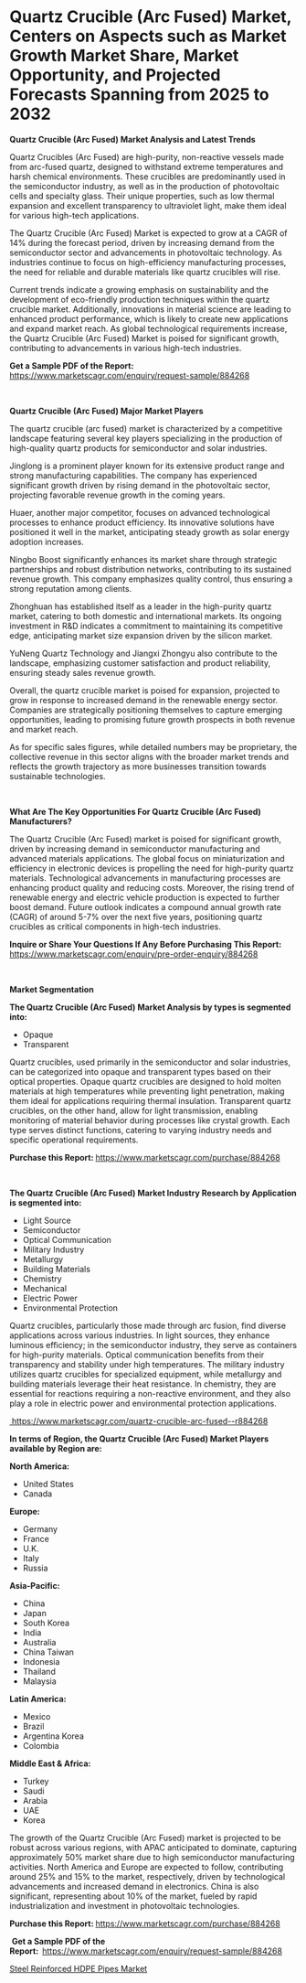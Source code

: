 <p><h1>Quartz Crucible (Arc Fused) Market, Centers on Aspects such as Market Growth Market Share, Market Opportunity, and Projected Forecasts Spanning from 2025 to 2032</h1></p><p><strong>Quartz Crucible (Arc Fused) Market Analysis and Latest Trends</strong></p>
<p><p>Quartz Crucibles (Arc Fused) are high-purity, non-reactive vessels made from arc-fused quartz, designed to withstand extreme temperatures and harsh chemical environments. These crucibles are predominantly used in the semiconductor industry, as well as in the production of photovoltaic cells and specialty glass. Their unique properties, such as low thermal expansion and excellent transparency to ultraviolet light, make them ideal for various high-tech applications.</p><p>The Quartz Crucible (Arc Fused) Market is expected to grow at a CAGR of 14% during the forecast period, driven by increasing demand from the semiconductor sector and advancements in photovoltaic technology. As industries continue to focus on high-efficiency manufacturing processes, the need for reliable and durable materials like quartz crucibles will rise. </p><p>Current trends indicate a growing emphasis on sustainability and the development of eco-friendly production techniques within the quartz crucible market. Additionally, innovations in material science are leading to enhanced product performance, which is likely to create new applications and expand market reach. As global technological requirements increase, the Quartz Crucible (Arc Fused) Market is poised for significant growth, contributing to advancements in various high-tech industries.</p></p>
<p><strong>Get a Sample PDF of the Report:&nbsp;</strong> <a href="https://www.marketscagr.com/enquiry/request-sample/884268?utm_campaign=3578&utm_medium=2&utm_source=Github&utm_content=ia&utm_term=02042025&utm_id=quartz-crucible-arc-fused">https://www.marketscagr.com/enquiry/request-sample/884268</a></p>
<p>&nbsp;</p>
<p><strong>Quartz Crucible (Arc Fused) Major Market Players</strong></p>
<p><p>The quartz crucible (arc fused) market is characterized by a competitive landscape featuring several key players specializing in the production of high-quality quartz products for semiconductor and solar industries.</p><p>Jinglong is a prominent player known for its extensive product range and strong manufacturing capabilities. The company has experienced significant growth driven by rising demand in the photovoltaic sector, projecting favorable revenue growth in the coming years. </p><p>Huaer, another major competitor, focuses on advanced technological processes to enhance product efficiency. Its innovative solutions have positioned it well in the market, anticipating steady growth as solar energy adoption increases.</p><p>Ningbo Boost significantly enhances its market share through strategic partnerships and robust distribution networks, contributing to its sustained revenue growth. This company emphasizes quality control, thus ensuring a strong reputation among clients.</p><p>Zhonghuan has established itself as a leader in the high-purity quartz market, catering to both domestic and international markets. Its ongoing investment in R&D indicates a commitment to maintaining its competitive edge, anticipating market size expansion driven by the silicon market.</p><p>YuNeng Quartz Technology and Jiangxi Zhongyu also contribute to the landscape, emphasizing customer satisfaction and product reliability, ensuring steady sales revenue growth. </p><p>Overall, the quartz crucible market is poised for expansion, projected to grow in response to increased demand in the renewable energy sector. Companies are strategically positioning themselves to capture emerging opportunities, leading to promising future growth prospects in both revenue and market reach. </p><p>As for specific sales figures, while detailed numbers may be proprietary, the collective revenue in this sector aligns with the broader market trends and reflects the growth trajectory as more businesses transition towards sustainable technologies.</p></p>
<p>&nbsp;</p>
<p><strong>What Are The Key Opportunities For Quartz Crucible (Arc Fused) Manufacturers?</strong></p>
<p><p>The Quartz Crucible (Arc Fused) market is poised for significant growth, driven by increasing demand in semiconductor manufacturing and advanced materials applications. The global focus on miniaturization and efficiency in electronic devices is propelling the need for high-purity quartz materials. Technological advancements in manufacturing processes are enhancing product quality and reducing costs. Moreover, the rising trend of renewable energy and electric vehicle production is expected to further boost demand. Future outlook indicates a compound annual growth rate (CAGR) of around 5-7% over the next five years, positioning quartz crucibles as critical components in high-tech industries.</p></p>
<p><strong>Inquire or Share Your Questions If Any Before Purchasing This Report:</strong> <a href="https://www.marketscagr.com/enquiry/pre-order-enquiry/884268?utm_campaign=3578&utm_medium=2&utm_source=Github&utm_content=ia&utm_term=02042025&utm_id=quartz-crucible-arc-fused">https://www.marketscagr.com/enquiry/pre-order-enquiry/884268</a></p>
<p>&nbsp;</p>
<p><strong>Market Segmentation</strong></p>
<p><strong>The Quartz Crucible (Arc Fused) Market Analysis by types is segmented into:</strong></p>
<p><ul><li>Opaque</li><li>Transparent</li></ul></p>
<p><p>Quartz crucibles, used primarily in the semiconductor and solar industries, can be categorized into opaque and transparent types based on their optical properties. Opaque quartz crucibles are designed to hold molten materials at high temperatures while preventing light penetration, making them ideal for applications requiring thermal insulation. Transparent quartz crucibles, on the other hand, allow for light transmission, enabling monitoring of material behavior during processes like crystal growth. Each type serves distinct functions, catering to varying industry needs and specific operational requirements.</p></p>
<p><strong>Purchase this Report:&nbsp;</strong><a href="https://www.marketscagr.com/purchase/884268?utm_campaign=3578&utm_medium=2&utm_source=Github&utm_content=ia&utm_term=02042025&utm_id=quartz-crucible-arc-fused">https://www.marketscagr.com/purchase/884268</a></p>
<p>&nbsp;</p>
<p><strong>The Quartz Crucible (Arc Fused) Market Industry Research by Application is segmented into:</strong></p>
<p><ul><li>Light Source</li><li>Semiconductor</li><li>Optical Communication</li><li>Military Industry</li><li>Metallurgy</li><li>Building Materials</li><li>Chemistry</li><li>Mechanical</li><li>Electric Power</li><li>Environmental Protection</li></ul></p>
<p><p>Quartz crucibles, particularly those made through arc fusion, find diverse applications across various industries. In light sources, they enhance luminous efficiency; in the semiconductor industry, they serve as containers for high-purity materials. Optical communication benefits from their transparency and stability under high temperatures. The military industry utilizes quartz crucibles for specialized equipment, while metallurgy and building materials leverage their heat resistance. In chemistry, they are essential for reactions requiring a non-reactive environment, and they also play a role in electric power and environmental protection applications.</p></p>
<p><a href="https://www.marketscagr.com/quartz-crucible-arc-fused--r884268?utm_campaign=3578&utm_medium=2&utm_source=Github&utm_content=ia&utm_term=02042025&utm_id=quartz-crucible-arc-fused">&nbsp;https://www.marketscagr.com/quartz-crucible-arc-fused--r884268</a></p>
<p><strong>In terms of Region, the Quartz Crucible (Arc Fused) Market Players available by Region are:</strong></p>
<p>
    <p> <strong> North America: </strong>
        <ul>
            <li>United States</li>
            <li>Canada</li>
        </ul>
        </p> 
    <p> <strong> Europe: </strong>
        <ul>
            <li>Germany</li>
            <li>France</li>
            <li>U.K.</li>
            <li>Italy</li>
            <li>Russia</li>
        </ul>
        </p> 
    <p> <strong> Asia-Pacific: </strong>
        <ul>
            <li>China</li>
            <li>Japan</li>
            <li>South Korea</li>
            <li>India</li>
            <li>Australia</li>
            <li>China Taiwan</li>
            <li>Indonesia</li>
            <li>Thailand</li>
            <li>Malaysia</li>
        </ul>
        </p> 
    <p> <strong> Latin America: </strong>
        <ul>
            <li>Mexico</li>
            <li>Brazil</li>
            <li>Argentina Korea</li>
            <li>Colombia</li>
        </ul>
        </p> 
    <p> <strong> Middle East & Africa: </strong>
        <ul>
            <li>Turkey</li>
            <li>Saudi</li>
            <li>Arabia</li>
            <li>UAE</li>
            <li>Korea</li>
        </ul>
    </p>
    </p>
<p><p>The growth of the Quartz Crucible (Arc Fused) market is projected to be robust across various regions, with APAC anticipated to dominate, capturing approximately 50% market share due to high semiconductor manufacturing activities. North America and Europe are expected to follow, contributing around 25% and 15% to the market, respectively, driven by technological advancements and increased demand in electronics. China is also significant, representing about 10% of the market, fueled by rapid industrialization and investment in photovoltaic technologies.</p></p>
<p><strong>Purchase this Report: </strong><a href="https://www.marketscagr.com/purchase/884268?utm_campaign=3578&utm_medium=2&utm_source=Github&utm_content=ia&utm_term=02042025&utm_id=quartz-crucible-arc-fused">https://www.marketscagr.com/purchase/884268</a></p>
<p>&nbsp;<strong>Get a Sample PDF of the Report:&nbsp;&nbsp;</strong><a href="https://www.marketscagr.com/enquiry/request-sample/884268?utm_campaign=3578&utm_medium=2&utm_source=Github&utm_content=ia&utm_term=02042025&utm_id=quartz-crucible-arc-fused">https://www.marketscagr.com/enquiry/request-sample/884268</a></p>
<p><strong></strong></p>
<p><p><a href="https://github.com/storcweithzg/Market-Research-Report-List-1/blob/main/steel-reinforced-hdpe-pipes-market.md?utm_campaign=3578&utm_medium=2&utm_source=Github&utm_content=ia&utm_term=02042025&utm_id=quartz-crucible-arc-fused">Steel Reinforced HDPE Pipes Market</a></p></p>